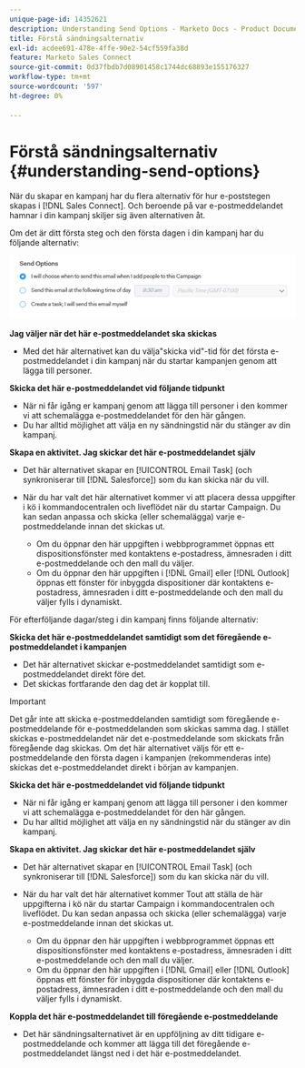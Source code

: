 ```yaml
---
unique-page-id: 14352621
description: Understanding Send Options - Marketo Docs - Product Documentation
title: Förstå sändningsalternativ
exl-id: acdee691-478e-4ffe-90e2-54cf559fa38d
feature: Marketo Sales Connect
source-git-commit: 0d37fbdb7d08901458c1744dc68893e155176327
workflow-type: tm+mt
source-wordcount: '597'
ht-degree: 0%

---
```


# Förstå sändningsalternativ {#understanding-send-options}

När du skapar en kampanj har du flera alternativ för hur e-poststegen skapas i [!DNL Sales Connect]. Och beroende på var e-postmeddelandet hamnar i din kampanj skiljer sig även alternativen åt.

Om det är ditt första steg och den första dagen i din kampanj har du följande alternativ:

![](assets/image2019-10-25-10-43-19.png)

**Jag väljer när det här e-postmeddelandet ska skickas**

* Med det här alternativet kan du välja&quot;skicka vid&quot;-tid för det första e-postmeddelandet i din kampanj när du startar kampanjen genom att lägga till personer.

**Skicka det här e-postmeddelandet vid följande tidpunkt**

* När ni får igång er kampanj genom att lägga till personer i den kommer vi att schemalägga e-postmeddelandet för den här gången.
* Du har alltid möjlighet att välja en ny sändningstid när du stänger av din kampanj.

**Skapa en aktivitet. Jag skickar det här e-postmeddelandet själv**

* Det här alternativet skapar en [!UICONTROL Email Task] (och synkroniserar till [!DNL Salesforce]) som du kan skicka när du vill.
* När du har valt det här alternativet kommer vi att placera dessa uppgifter i kö i kommandocentralen och liveflödet när du startar Campaign. Du kan sedan anpassa och skicka (eller schemalägga) varje e-postmeddelande innan det skickas ut.

   * Om du öppnar den här uppgiften i webbprogrammet öppnas ett dispositionsfönster med kontaktens e-postadress, ämnesraden i ditt e-postmeddelande och den mall du väljer.
   * Om du öppnar den här uppgiften i [!DNL Gmail] eller [!DNL Outlook] öppnas ett fönster för inbyggda dispositioner där kontaktens e-postadress, ämnesraden i ditt e-postmeddelande och den mall du väljer fylls i dynamiskt.

För efterföljande dagar/steg i din kampanj finns följande alternativ:

**Skicka det här e-postmeddelandet samtidigt som det föregående e-postmeddelandet i kampanjen**

* Det här alternativet skickar e-postmeddelandet samtidigt som e-postmeddelandet direkt före det.
* Det skickas fortfarande den dag det är kopplat till.

>[!IMPORTANT]
>
>Det går inte att skicka e-postmeddelanden samtidigt som föregående e-postmeddelande för e-postmeddelanden som skickas samma dag. I stället skickas e-postmeddelandet när det e-postmeddelande som skickats från föregående dag skickas. Om det här alternativet väljs för ett e-postmeddelande den första dagen i kampanjen (rekommenderas inte) skickas det e-postmeddelandet direkt i början av kampanjen.

**Skicka det här e-postmeddelandet vid följande tidpunkt**

* När ni får igång er kampanj genom att lägga till personer i den kommer vi att schemalägga e-postmeddelandet för den här gången.
* Du har alltid möjlighet att välja en ny sändningstid när du stänger av din kampanj.

**Skapa en aktivitet. Jag skickar det här e-postmeddelandet själv**

* Det här alternativet skapar en [!UICONTROL Email Task] (och synkroniserar till [!DNL Salesforce]) som du kan skicka när du vill.
* När du har valt det här alternativet kommer Tout att ställa de här uppgifterna i kö när du startar Campaign i kommandocentralen och liveflödet. Du kan sedan anpassa och skicka (eller schemalägga) varje e-postmeddelande innan det skickas ut.

   * Om du öppnar den här uppgiften i webbprogrammet öppnas ett dispositionsfönster med kontaktens e-postadress, ämnesraden i ditt e-postmeddelande och den mall du väljer.
   * Om du öppnar den här uppgiften i [!DNL Gmail] eller [!DNL Outlook] öppnas ett fönster för inbyggda dispositioner där kontaktens e-postadress, ämnesraden i ditt e-postmeddelande och den mall du väljer fylls i dynamiskt.

**Koppla det här e-postmeddelandet till föregående e-postmeddelande**

* Det här sändningsalternativet är en uppföljning av ditt tidigare e-postmeddelande och kommer att lägga till det föregående e-postmeddelandet längst ned i det här e-postmeddelandet.

